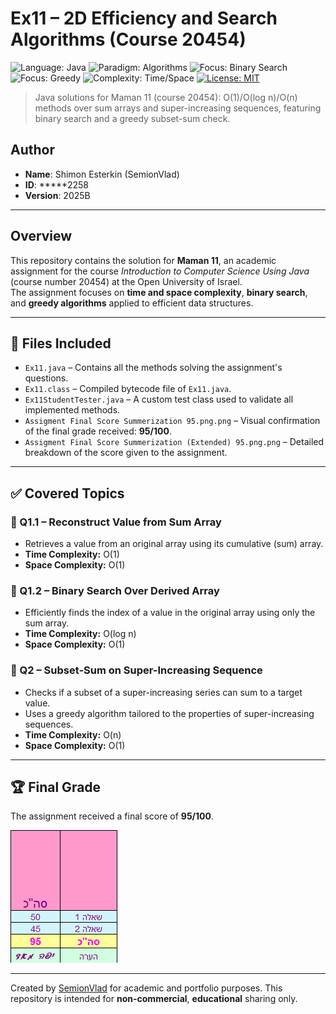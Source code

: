 # Ex11 – 2D Efficiency and Search Algorithms (Course 20454)
<!-- Tech & meta badges (static; no CI required) -->
![Language: Java](https://img.shields.io/badge/Language-Java-red?logo=java)
![Paradigm: Algorithms](https://img.shields.io/badge/Paradigm-Algorithms-4c1)
![Focus: Binary Search](https://img.shields.io/badge/Focus-Binary%20Search-0aa)
![Focus: Greedy](https://img.shields.io/badge/Focus-Greedy-795548)
![Complexity: Time/Space](https://img.shields.io/badge/Complexity-Time%20%26%20Space-999)
[![License: MIT](https://img.shields.io/badge/License-MIT-yellow.svg)](LICENSE)
> Java solutions for Maman 11 (course 20454): O(1)/O(log n)/O(n) methods over sum arrays and super-increasing sequences, featuring binary search and a greedy subset-sum check.



## Author
- **Name**: Shimon Esterkin (SemionVlad)
- **ID**: *****2258   
- **Version**: 2025B

---

## Overview

This repository contains the solution for **Maman 11**, an academic assignment for the course *Introduction to Computer Science Using Java* (course number 20454) at the Open University of Israel.  
The assignment focuses on **time and space complexity**, **binary search**, and **greedy algorithms** applied to efficient data structures.

---

## 📁 Files Included

- `Ex11.java` – Contains all the methods solving the assignment's questions.
- `Ex11.class` – Compiled bytecode file of `Ex11.java`.
- `Ex11StudentTester.java` – A custom test class used to validate all implemented methods.
- `Assigment Final Score Summerization 95.png.png` – Visual confirmation of the final grade received: **95/100**.
- `Assigment Final Score Summerization (Extended) 95.png.png` – Detailed breakdown of the score given to the assignment.

---

## ✅ Covered Topics

### 🔹 Q1.1 – Reconstruct Value from Sum Array
- Retrieves a value from an original array using its cumulative (sum) array.
- **Time Complexity:** O(1)  
- **Space Complexity:** O(1)

### 🔹 Q1.2 – Binary Search Over Derived Array
- Efficiently finds the index of a value in the original array using only the sum array.
- **Time Complexity:** O(log n)  
- **Space Complexity:** O(1)

### 🔹 Q2 – Subset-Sum on Super-Increasing Sequence
- Checks if a subset of a super-increasing series can sum to a target value.
- Uses a greedy algorithm tailored to the properties of super-increasing sequences.
- **Time Complexity:** O(n)  
- **Space Complexity:** O(1)

---

## 🏆 Final Grade

The assignment received a final score of **95/100**.

![Final Score](Assigment%20Final%20Score%20Summerization%2095.png.png)

---

Created by [SemionVlad](https://github.com/SemionVlad) for academic and portfolio purposes. This repository is intended for **non-commercial**, **educational** sharing only.
